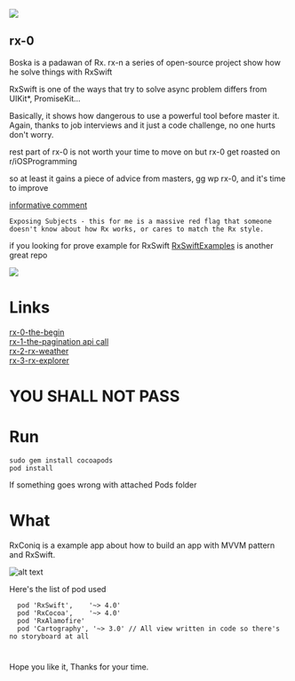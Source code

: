 ![](http://wallpapers-best.com/uploads/posts/2015-10/15_star_wars.jpg)

## rx-0

Boska is a padawan of Rx. 
rx-n a series of open-source project show how he solve things with RxSwift

RxSwift is one of the ways that try to solve async problem differs from UIKit*, PromiseKit... 
 
Basically, it shows how dangerous to use a powerful tool before master it.
Again, thanks to job interviews and it just a code challenge, no one hurts don't worry.

rest part of rx-0 is not worth your time to move on but rx-0 get roasted on r/iOSProgramming

so at least it gains a piece of advice from masters, gg wp rx-0, and it's time to improve

[informative comment](https://www.reddit.com/r/iOSProgramming/comments/apqwji/i_got_rejected_from_an_interview_seek_for/egbllpr)

`Exposing Subjects - this for me is a massive red flag that someone doesn't know about how Rx works, or cares to match the Rx style.`

if you looking for prove example for RxSwift
[RxSwiftExamples](https://github.com/DroidsOnRoids/RxSwiftExamples)
is another great repo

![](https://i.imgur.com/nhBP5jJ.png)

# Links

[rx-0-the-begin](https://github.com/boska/rx-0-the-begin)  
[rx-1-the-pagination api call](https://github.com/boska/rx-1-Autofinder)  
[rx-2-rx-weather](https://github.com/boska)  
[rx-3-rx-explorer](https://gist.github.com/boska/f9b882dc399c046caefc5e4f783d4687)

# YOU SHALL NOT PASS










# Run

```
sudo gem install cocoapods
pod install
```

If something goes wrong with attached Pods folder
# What

RxConiq is a example app about how to build an app with MVVM pattern and RxSwift.

![alt text](https://cdn-images-1.medium.com/max/1433/1*8KprSpqqPtSuYObjOFPt2g.png "Logo Title Text 1")

Here's the list of pod used

```
  pod 'RxSwift',    '~> 4.0'
  pod 'RxCocoa',    '~> 4.0'
  pod 'RxAlamofire'
  pod 'Cartography', '~> 3.0' // All view written in code so there's no storyboard at all
```

# 

Hope you like it, Thanks for your time.
